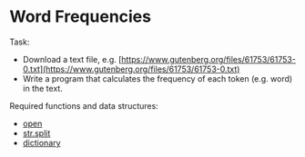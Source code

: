 # Word Frequencies

Task:

* Download a text file, e.g. [https://www.gutenberg.org/files/61753/61753-0.txt](https://www.gutenberg.org/files/61753/61753-0.txt)
* Write a program that calculates the frequency of each token (e.g. word) in the text.

Required functions and data structures:

* [open](https://docs.python.org/3/library/functions.html#open)
* [str.split](https://docs.python.org/3/library/stdtypes.html#str.split)
* [dictionary](https://docs.python.org/3/library/stdtypes.html#dict)

